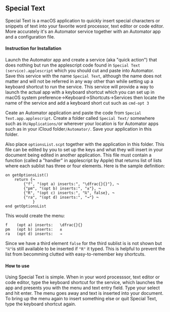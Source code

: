 ## Special Text 

Special Text is a macOS application to quickly insert special characters or snippets of text into your favorite word processor, text editor or code editor. More accurately it's an Automator service together with an Automator app and a configuration file. 

#### Instruction for Installation

Launch the Automator app and create a service (aka "quick action") that does nothing but run the applescript code found in `Special Text (service).applescript` which you should cut and paste into Automator. Save this service with the name `Special Text`, although the name does not matter and will not be referred in any way other than while setting up a keyboard shortcut to run the service. This service will provide a way to launch the actual app with a keyboard shortcut which you can set up in macOS system preference->Keyboard->Shortcuts->Services then locate the name of the service and add a keyboard short cut such as `cmd-opt 3`

Ceate an Automator application and paste the code from `Special Text.app.applescript`. Create a folder called `Special Text/` somewhere such as in`/Applications/`or wherever your location is for Automator apps such as in your iCloud folder`/Automator/`. Save your application in this folder. 

Also place `optionsList.scpt` together with the application in this folder. This file can be edited by you to set up the keys and what they will insert in your document being edited in another application. This file must contain a function (called a "handler" in applescript by Apple) that returns list of lists where each sublist has three or four elements. Here is the sample definition:

```applescript
on getOptionsList()
	return {¬
		{"f", "(opt a) inserts:", "\dfrac{}{}"}, ¬
		{"pm", "(opt b) inserts:", "±"}, ¬
		{"R", "(opt c) inserts:", "ℝ", false}, ¬
		{"ra", "(opt d) inserts:", "→"} ¬
			}
end getOptionsList
```

This would create the menu:

```
f    (opt a) inserts:   \dfrac{}{}
pm   (opt b) inserts:   ±
ra   (opt d) inserts:   →
```

Since we have a third element `false` for the third sublist is is not shown but `"ℝ"`is still available to be inserted if `"R"` it typed. This is helpful to prevent the list from becomming clutted with easy-to-remember key shortcuts. 

#### How to use

Using Special Text is simple. When in your word processsor, text editor or code editor, type the keyboard shortcut for the service, which launches the app and presents you with the menu and text entry field. Type your select and hit enter. The menu goes away and text is inserted into your document. To bring up the menu again to insert something else or quit Special Text, type the keyboard shortcut again. 




